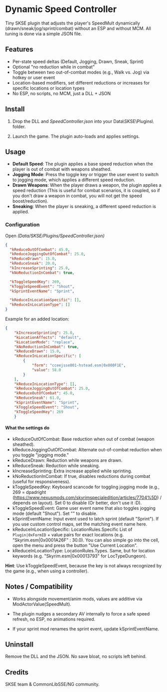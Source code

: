# Dynamic Speed Controller

Tiny SKSE plugin that adjusts the player's SpeedMult dynamically (drawn/sneak/jog/sprint/combat) without an ESP and without MCM.
All tuning is done via a simple JSON file.

## Features
- Per-state speed deltas (Default, Jogging, Drawn, Sneak, Sprint)
- Optional "no reduction while in combat"
- Toggle between two out-of-combat modes (e.g., Walk vs. Jog) via hotkey or user event
- Location-based modifiers, set different reductions or increases for specific locations or location types
- No ESP, no scripts, no MCM, just a DLL + JSON

## Install
1. Drop the DLL and *SpeedController.json* into your Data\SKSE\Plugins\ folder.

2. Launch the game. The plugin auto-loads and applies settings.

## Usage
- **Default Speed**: The plugin applies a base speed reduction when the player is out of combat with weapons sheathed.
- **Jogging Mode**: Press the toggle key or trigger the user event to switch to jogging mode, which applies a different speed reduction.
- **Drawn Weapons**: When the player draws a weapon, the plugin applies a speed reduction (This is useful for combat scenarios, it is coupled, so if you don't draw a weapon in combat, you will not get the speed boost/reduction).
- **Sneaking**: When the player is sneaking, a different speed reduction is applied.

### Configuration
Open *(Data/SKSE/Plugins/SpeedController.json)*

```json
{
  "kReduceOutOfCombat": 45.0,
  "kReduceJoggingOutOfCombat": 25.0,
  "kReduceDrawn": 15.0,
  "kReduceSneak": 20.0,
  "kIncreaseSprinting": 25.0,
  "kNoReductionInCombat": true,

  "kToggleSpeedKey": 269,
  "kToggleSpeedEvent": "Shout",
  "kSprintEventName": "Sprint",

  "kReduceInLocationSpecific": [],
  "kReduceInLocationType": []
}
```

Example for an added location:
```json
{
	"kIncreaseSprinting": 25.0,
	"kLocationAffects": "default",
	"kLocationMode": "replace",
	"kNoReductionInCombat": true,
	"kReduceDrawn": 15.0,
	"kReduceInLocationSpecific": [
		{
			"form": "cceejsse001-hstead.esm|0x000F1E",
			"value": 58.0
		}
	],
	"kReduceInLocationType": [],
	"kReduceJoggingOutOfCombat": 25.0,
	"kReduceOutOfCombat": 45.0,
	"kReduceSneak": 61.0,
	"kSprintEventName": "Sprint",
	"kToggleSpeedEvent": "Shout",
	"kToggleSpeedKey": 269
	}
```


#### What the settings do
- kReduceOutOfCombat: Base reduction when out of combat (weapon sheathed).
- kReduceJoggingOutOfCombat: Alternate out-of-combat reduction when you toggle "jogging mode."
- kReduceDrawn: Reduction while weapons are drawn.
- kReduceSneak: Reduction while sneaking.
- kIncreaseSprinting: Extra increase applied while sprinting.
- kNoReductionInCombat: If true, disables reductions during combat (useful for responsiveness).
- kToggleSpeedKey: Keyboard scancode for toggling jogging mode (e.g., 269 = dpadright (https://www.nexusmods.com/skyrimspecialedition/articles/7704%5D) / depends on layout). Set 0 to disable (Or better, don't use it :D).
- kToggleSpeedEvent: Game user event name that also toggles jogging mode (default "Shout"). Set "" to disable.
- kSprintEventName: Input event used to latch sprint (default "Sprint"). If you use custom control maps, set the matching event name here.
- kReduceInLocationSpecific: LocationRules.Specific List of `Plugin|0xFormID` + value pairs for exact locations (e.g. "Skyrim.esm|0x0001A26F" : 30.0). You can also simple go into the cell, open the menu and press the button "Use Current Location".
- kReduceInLocationType: LocationRules.Types. Same, but for location keywords (e.g. "Skyrim.esm|0x00013793" for LocTypeDungeon).

**Hint**: Use kToggleSpeedEvent, because the key is not always recognized by the game (e.g., when using a controller).

## Notes / Compatibility
- Works alongside movement/anim mods, values are additive via ModActorValue(SpeedMult).

- The plugin nudges a secondary AV internally to force a safe speed refresh, no ESP, no animations required.

- If your sprint mod renames the sprint event, update kSprintEventName.

## Uninstall
Remove the DLL and the JSON. No save bloat, no scripts left behind.

## Credits
SKSE team & CommonLibSSE/NG community.
